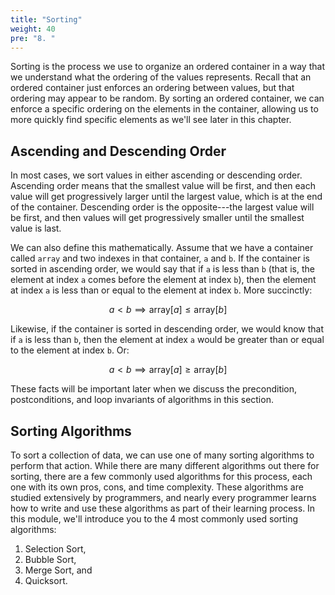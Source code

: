 ```yaml
---
title: "Sorting"
weight: 40
pre: "8. "
---
```

Sorting is the process we use to organize an ordered container in a way that we understand what the ordering of the values represents. Recall that an ordered container just enforces an ordering between values, but that ordering may appear to be random. By sorting an ordered container, we can enforce a specific ordering on the elements in the container, allowing us to more quickly find specific elements as we'll see later in this chapter. 

## Ascending and Descending Order

In most cases, we sort values in either ascending or descending order. Ascending order means that the smallest value will be first, and then each value will get progressively larger until the largest value, which is at the end of the container. Descending order is the opposite---the largest value will be first, and then values will get progressively smaller until the smallest value is last. 

We can also define this mathematically. Assume that we have a container called `array` and two indexes in that container, `a` and `b`. If the container is sorted in ascending order, we would say that if `a` is less than `b` (that is, the element at index `a` comes before the element at index `b`), then the element at index `a` is less than or equal to the element at index `b`. More succinctly:

$$
a < b \implies \text{array}[a] \leq \text{array}[b]
$$

Likewise, if the container is sorted in descending order, we would know that if `a` is less than `b`, then the element at index `a` would be greater than or equal to the element at index `b`. Or:

$$
a < b \implies \text{array}[a] \geq \text{array}[b]
$$

These facts will be important later when we discuss the precondition, postconditions, and loop invariants of algorithms in this section. 

## Sorting Algorithms
To sort a collection of data, we can use one of many sorting algorithms to perform that action. While there are many different algorithms out there for sorting, there are a few commonly used algorithms for this process, each one with its own pros, cons, and time complexity. These algorithms are studied extensively by programmers, and nearly every programmer learns how to write and use these algorithms as part of their learning process. In this module, we'll introduce you to the 4 most commonly used sorting algorithms:

1. Selection Sort,
2. Bubble Sort,
3. Merge Sort, and
4. Quicksort.
